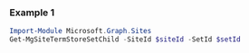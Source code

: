### Example 1
``` powershell
Import-Module Microsoft.Graph.Sites
Get-MgSiteTermStoreSetChild -SiteId $siteId -SetId $setId
```
